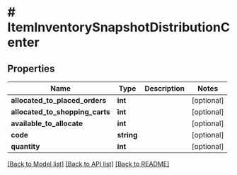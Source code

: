 # # ItemInventorySnapshotDistributionCenter

## Properties

Name | Type | Description | Notes
------------ | ------------- | ------------- | -------------
**allocated_to_placed_orders** | **int** |  | [optional]
**allocated_to_shopping_carts** | **int** |  | [optional]
**available_to_allocate** | **int** |  | [optional]
**code** | **string** |  | [optional]
**quantity** | **int** |  | [optional]

[[Back to Model list]](../../README.md#models) [[Back to API list]](../../README.md#endpoints) [[Back to README]](../../README.md)

